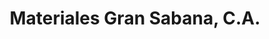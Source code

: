 ---
title: "Materiales Gran Sabana, C.A."
url: /ciudad-guayana-puerto-ordaz/materiales-gran-sabana-c-a/
shop: comercio
---
